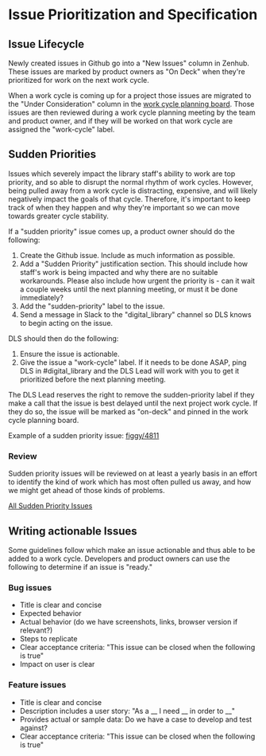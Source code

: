 # Issue Prioritization and Specification

## Issue Lifecycle

Newly created issues in Github go into a "New Issues" column in Zenhub. These
issues are marked by product owners as "On Deck" when they're prioritized for
work on the next work cycle.

When a work cycle is coming up for a project those issues are migrated to the
"Under Consideration" column in the [work cycle planning
board](https://app.zenhub.com/workspaces/dls-on-deck-61929965c266a00012b5d17f/board?repos=26446857,98223070,49439415,157741631,251438007,414316200).
Those issues are then reviewed during a work cycle planning meeting by the team
and product owner, and if they will be worked on that work cycle are assigned
the "work-cycle" label.

## Sudden Priorities

Issues which severely impact the library staff's ability to work are top
priority, and so able to disrupt
the normal rhythm of work cycles. However, being pulled away from a work cycle
is distracting, expensive, and will likely negatively impact the goals of that
cycle. Therefore, it's important to keep track of when they happen and why
they're important so we can move towards greater cycle stability.

If a "sudden priority" issue comes up, a product owner should do the following:

1. Create the Github issue. Include as much information as possible.
1. Add a "Sudden Priority" justification section. This should include how
   staff's work is being impacted and why there are no suitable workarounds.
   Please also include how urgent the priority is - can it wait a couple
   weeks until the next planning meeting, or must it be done immediately?
1. Add the "sudden-priority" label to the issue.
1. Send a message in Slack to the "digital_library" channel so DLS knows to
   begin acting on the issue.

DLS should then do the following:

1. Ensure the issue is actionable.
1. Give the issue a "work-cycle" label. If it needs to be done ASAP, ping DLS in #digital_library and the DLS Lead will work with you to get it prioritized before the next planning meeting.

The DLS Lead reserves the right to remove the sudden-priority label if they make
a call that the issue is best delayed until the next project work cycle. If they
do so, the issue will be marked as "on-deck" and pinned in the work cycle
planning board.

Example of a sudden priority issue:
[figgy/4811](https://github.com/pulibrary/figgy/issues/4811)

### Review

Sudden priority issues will be reviewed on at least a yearly basis in an effort
to identify the kind of work which has most often pulled us away, and how we
might get ahead of those kinds of problems.

[All Sudden Priority
Issues](https://github.com/search?q=org%3Apulibrary+label%3Asudden-priority&type=Issues&ref=advsearch&l=&l=)

## Writing actionable Issues

Some guidelines follow which make an issue actionable and thus able to be added
to a work cycle. Developers and product owners can use the following to
determine if an issue is "ready."

### Bug issues

* Title is clear and concise
* Expected behavior
* Actual behavior (do we have screenshots, links, browser version if relevant?)
* Steps to replicate
* Clear acceptance criteria: "This issue can be closed when the following is true"
* Impact on user is clear

### Feature issues

* Title is clear and concise
* Description includes a user story: "As a __ I need __ in order to __"
* Provides actual or sample data: Do we have a case to develop and test against?
* Clear acceptance criteria: "This issue can be closed when the following is true"
